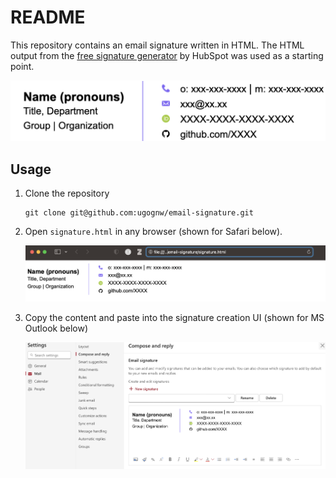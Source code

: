 # README

This repository contains an email signature written in HTML. The HTML output from the
[free signature generator][signature-generator] by HubSpot was used as a starting point.

![A preview of the email signature](screenshots/preview.png)

## Usage

1. Clone the repository

    ```shell
    git clone git@github.com:ugognw/email-signature.git
    ```

2. Open `signature.html` in any browser (shown for Safari below).

    ![A preview of the email signature in Safari](screenshots/safari.png)

3. Copy the content and paste into the signature creation UI (shown for MS Outlook below)

    ![A preview of email signature creation in MS Outlook](screenshots/outlook.png)

[signature-generator]: https://www.hubspot.com/email-signature-generator?__hstc=203080910.8665ca620640b5453853fc08d220590c.1728765994680.1728765994680.1728765994680.1&__hssc=203080910.1.1728765994680&__hsfp=3325450404
